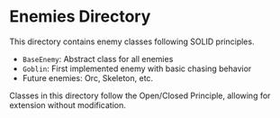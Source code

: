 # Enemies Directory

This directory contains enemy classes following SOLID principles.

- `BaseEnemy`: Abstract class for all enemies
- `Goblin`: First implemented enemy with basic chasing behavior
- Future enemies: Orc, Skeleton, etc.

Classes in this directory follow the Open/Closed Principle, allowing for extension without modification. 